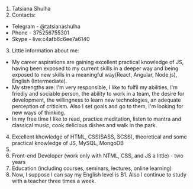 1.	Tatsiana Shulha
2.	Contacts:
*	Telegram - @tatsianashulha
*	Phone - 375256755301
*	Skype - live:c4afb6c6ee7a6140
3. Little information about me: 
* My career aspirations are gaining excellent practical knowledge of JS, having been exposed to my current skills in a deeper way and being exposed to new skills in a meaningful way(React, Angular, Node.js), English (Intermediate).
*	My strengths are: I'm very responsible, I like to fulfil my abilities, I'm friedly and sociable person, the ability to work in a team, the desire for development, the willingness to learn new technologies, an adequate perception of criticism. Also I set goals and go to them, I'm looking for new ways of thinking.
*	In my free time I like to read, practice meditation, listen to mantra and classical music, cook delicious dishes and walk in the park.
4.	Excellent khowledge of HTML, CSS(SASS, SCSS), theoretical and some practical knowledge of JS, MySQL, MongoDB
5.	
6.	Front-end Developer (work only with NTML, CSS, and JS a little) - two years
7.	Education (including courses, seminars, lectures, online learning)
8.	Now, I suppose I can say my English level is B1. Also I continue to study with a teacher three times a week.
